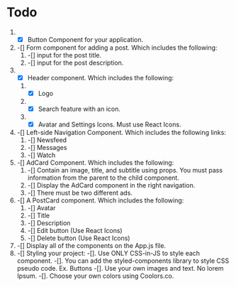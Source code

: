 
# Todo

1. -[x] Button Component for your application.
2. -[] Form component for adding a post. Which includes the following:
    1. -[] input for the post title.
    2. -[] input for the post description.
3. -[x] Header component. Which includes the following:
    1. -[x] Logo
    2. -[x] Search feature with an icon.
    3. -[x] Avatar and Settings Icons. Must use React Icons.
4. -[] Left-side Navigation Component. Which includes the following links:
    1. -[] Newsfeed
    2. -[] Messages
    3. -[] Watch
5. -[] AdCard Component. Which includes the following:
    1. -[] Contain an image, title, and subtitle using props. You must pass information from the parent to the child component.
    2. -[] Display the AdCard component in the right navigation.
    3. -[] There must be two different ads.  
6. -[] A PostCard component. Which includes the following:
    1. -[] Avatar
    2. -[] Title
    3. -[] Description
    4. -[] Edit button (Use React Icons)
    5. -[] Delete button (Use React Icons)
7. -[] Display all of the components on the App.js file.
8. -[] Styling your project:
    -[]. Use ONLY CSS-in-JS to style each component.
    -[].  You can add the styled-components library to style CSS pseudo code. Ex. Buttons
    -[]. Use your own images and text. No lorem Ipsum.
    -[]. Choose your own colors using Coolors.co.
